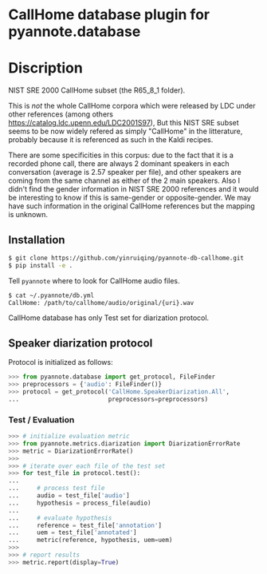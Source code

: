 # CallHome database plugin for pyannote.database

# Discription
NIST SRE 2000 CallHome subset (the R65_8_1 folder).

This is *not* the whole CallHome corpora which were released by LDC under other references (among others https://catalog.ldc.upenn.edu/LDC2001S97), But this NIST SRE subset seems to be now widely refered as simply "CallHome" in the litterature, probably because it is referenced as such in the Kaldi recipes.

There are some specificities in this corpus: due to the fact that it is a recorded phone call, there are always 2 dominant speakers in each conversation (average is 2.57 speaker per file), and other speakers are coming from the same channel as either of the 2 main speakers. Also I didn't find the gender information in NIST SRE 2000 references and it would be interesting to know if this is same-gender or opposite-gender. We may have such information in the original CallHome references but the mapping is unknown.


## Installation

```bash
$ git clone https://github.com/yinruiqing/pyannote-db-callhome.git
$ pip install -e .
```

Tell `pyannote` where to look for CallHome audio files.

```bash
$ cat ~/.pyannote/db.yml
CallHome: /path/to/callhome/audio/original/{uri}.wav
```

CallHome database has only Test set for diarization protocol.

## Speaker diarization protocol


Protocol is initialized as follows:

```python
>>> from pyannote.database import get_protocol, FileFinder
>>> preprocessors = {'audio': FileFinder()}
>>> protocol = get_protocol('CallHome.SpeakerDiarization.All',
...                         preprocessors=preprocessors)
```

### Test / Evaluation

```python
>>> # initialize evaluation metric
>>> from pyannote.metrics.diarization import DiarizationErrorRate
>>> metric = DiarizationErrorRate()
>>>
>>> # iterate over each file of the test set
>>> for test_file in protocol.test():
...
...     # process test file
...     audio = test_file['audio']
...     hypothesis = process_file(audio)
...
...     # evaluate hypothesis
...     reference = test_file['annotation']
...     uem = test_file['annotated']
...     metric(reference, hypothesis, uem=uem)
>>>
>>> # report results
>>> metric.report(display=True)